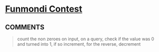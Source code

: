 # [Funmondi Contest](https://toph.co/p/funmondi-contest)

## __COMMENTS__

> count the non zeroes on input, on a query, check if the value was 0 and turned into 1, if so increment, for the reverse, decrement

